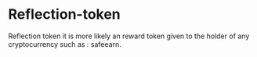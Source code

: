 # Reflection-token
Reflection token it is more likely an reward token given to the holder of any cryptocurrency such as : safeearn. 
